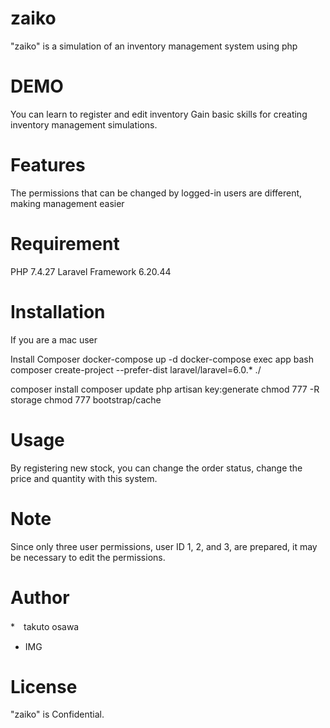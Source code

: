 # zaiko

"zaiko" is a simulation of an inventory management system using php

# DEMO

You can learn to register and edit inventory
Gain basic skills for creating inventory management simulations.

# Features

The permissions that can be changed by logged-in users are different, making management easier

# Requirement

PHP 7.4.27 
Laravel Framework 6.20.44

# Installation
If you are a mac user

Install Composer
docker-compose up -d
docker-compose exec app bash
composer create-project --prefer-dist laravel/laravel=6.0.* ./

composer install
composer update
php artisan key:generate
chmod 777 -R storage
chmod 777 bootstrap/cache

# Usage

By registering new stock, you can change the order status, change the price and quantity with this system.

# Note

Since only three user permissions, user ID 1, 2, and 3, are prepared, it may be necessary to edit the permissions.

# Author


*　takuto osawa
* IMG

# License

"zaiko" is Confidential.

